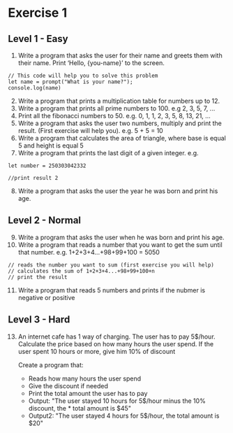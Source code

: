 # Exercise 1


## Level 1 - Easy
1. Write a program that asks the user for their name and greets them with their name. Print ‘Hello, {you-name}’ to the screen. 
```
// This code will help you to solve this problem
let name = prompt("What is your name?");
console.log(name)
```

2. Write a program that prints a multiplication table for numbers up to 12.
3. Write a program that prints all prime numbers to 100. e.g 2, 3, 5, 7, ...
4. Print all the fibonacci numbers to 50. e.g. 0, 1, 1, 2, 3, 5, 8, 13, 21, ...
5. Write a program that asks the user two numbers, multiply and print the result. (First exercise will help you). e.g. 5 + 5 = 10
6. Write a program that calculates the area of triangle, where base is equal 5 and height is equal 5
7. Write a program that prints the last digit of a given integer. e.g.
```
let number = 250303042332

//print result 2
```
8. Write a program that asks the user the year he was born and print his age.


## Level 2 - Normal
9. Write a program that asks the user when he was born and print his age.
10. Write a program that reads a number that you want to get the sum until that number. e.g. 1+2+3+4...+98+99+100 = 5050
```
// reads the number you want to sum (first exercise you will help)
// calculates the sum of 1+2+3+4...+98+99+100+n
// print the result
```
11. Write a program that reads 5 numbers and prints if the nubmer is negative or positive

## Level 3 - Hard
13. An internet cafe has 1 way of charging. The user has to pay 5$/hour. Calculate the price based on how many hours the user spend. If the user spent 10 hours or more, give him 10% of discount

    Create a program that:

    * Reads how many hours the user spend
    * Give the discount if needed
    * Print the total amount the user has to pay
    * Output: "The user stayed 10 hours for 5$/hour minus the 10% discount, the * total amount is $45"
    * Output2: "The user stayed 4 hours for 5$/hour, the total amount is $20"

